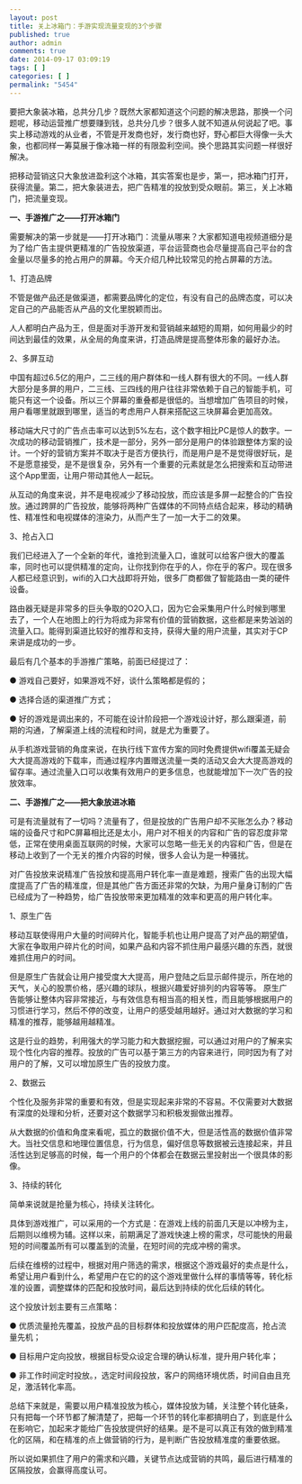 ```yaml
---
layout: post
title: 关上冰箱门：手游实现流量变现的3个步骤
published: true
author: admin
comments: true
date: 2014-09-17 03:09:19
tags: [ ]
categories: [ ]
permalink: "5454"
---
```

要把大象装冰箱，总共分几步？既然大家都知道这个问题的解决思路，那换一个问题呢，移动运营推广想要赚到钱，总共分几步？很多人就不知道从何说起了吧。事实上移动游戏的从业者，不管是开发商也好，发行商也好，野心都巨大得像一头大象，也都同样一筹莫展于像冰箱一样的有限盈利空间。换个思路其实问题一样很好解决。

把移动营销这只大象放进盈利这个冰箱，其实答案也是步，第一，把冰箱门打开，获得流量。第二，把大象装进去，把广告精准的投放到受众眼前。第三，关上冰箱门，把流量变现。

**一、手游推广之——打开冰箱门**

需要解决的第一步就是——打开冰箱门：流量从哪来？大家都知道电视频道细分是为了给广告主提供更精准的广告投放渠道，平台运营商也会尽量提高自己平台的含金量以尽量多的抢占用户的屏幕。今天介绍几种比较常见的抢占屏幕的方法。

1、打造品牌

不管是做产品还是做渠道，都需要品牌化的定位，有没有自己的品牌态度，可以决定自己的产品能否从产品的文化里脱颖而出。

人人都明白产品为王，但是面对手游开发和营销越来越短的周期，如何用最少的时间达到最佳的效果，从全局的角度来讲，打造品牌是提高整体形象的最好办法。

2、多屏互动

中国有超过6.5亿的用户，二三线的用户群体和一线人群有很大的不同。一线人群大部分是多屏的用户，二三线、三四线的用户往往非常依赖于自己的智能手机，可能只有这一个设备。所以三个屏幕的重叠都是很低的。当想增加广告项目的时候，用户看哪里就跟到哪里，适当的考虑用户人群来搭配这三块屏幕会更加高效。

移动端大尺寸的广告点击率可以达到5%左右，这个数字相比PC是惊人的数字。一次成功的移动营销推广，技术是一部分，另外一部分是用户的体验跟整体方案的设计。一个好的营销方案并不取决于是否方便执行，而是用户是不是觉得很好玩，是不是愿意接受，是不是很复杂，另外有一个重要的元素就是怎么把搜索和互动带进这个App里面，让用户带动其他人一起玩。

从互动的角度来说，并不是电视减少了移动投放，而应该是多屏一起整合的广告投放。通过跨屏的广告投放，能够将两种广告媒体的不同特点结合起来，移动的精确性、精准性和电视媒体的渲染力，从而产生了一加一大于二的效果。

3、抢占入口

我们已经进入了一个全新的年代，谁抢到流量入口，谁就可以给客户很大的覆盖率，同时也可以提供精准的定向，让你找到你在乎的人，你在乎的客户。现在很多人都已经意识到，wifi的入口大战即将开始，很多厂商都做了智能路由一类的硬件设备。

路由器无疑是非常多的巨头争取的O2O入口，因为它会采集用户什么时候到哪里去了，一个人在地图上的行为将成为非常有价值的营销数据，这些都是来势汹汹的流量入口。能得到渠道比较好的推荐和支持，获得大量的用户流量，其实对于CP来讲是成功的一步。

最后有几个基本的手游推广策略，前面已经提过了：

● 游戏自己要好，如果游戏不好，谈什么策略都是假的；
  
● 选择合适的渠道推广方式；
  
● 好的游戏是调出来的，不可能在设计阶段把一个游戏设计好，那么跟渠道，前期的沟通，了解渠道上线的流程和时间，就是尤为重要了。

从手机游戏营销的角度来说，在执行线下宣传方案的同时免费提供wifi覆盖无疑会大大提高游戏的下载率，而通过程序内置赠送流量一类的活动又会大大提高游戏的留存率。通过流量入口可以收集有效用户的更多信息，也就能增加下一次广告的投放效率。

**二、手游推广之——把大象放进冰箱**

可是有流量就有了一切吗？流量有了，但是投放的广告用户却不买账怎么办？移动端的设备尺寸和PC屏幕相比还是太小，用户对不相关的内容和广告的容忍度非常低，正常在使用桌面互联网的时候，大家可以忽略一些无关的内容和广告，但是在移动上收到了一个无关的推介内容的时候，很多人会认为是一种骚扰。

对广告投放来说精准广告投放和提高用户转化率一直是难题，搜索广告的出现大幅度提高了广告的精准度，但是其他广告方面还非常的欠缺，为用户量身订制的广告已经成为了一种趋势，给广告投放带来更加精准的效率和更高的用户转化率。

1、原生广告

移动互联使得用户大量的时间碎片化，智能手机也让用户提高了对产品的期望值，大家在争取用户碎片化的时间，如果产品和内容不抓住用户最感兴趣的东西，就很难抓住用户的时间。

但是原生广告就会让用户接受度大大提高，用户登陆之后显示邮件提示，所在地的天气，关心的股票价格，感兴趣的球队，根据兴趣爱好排列的内容等等。 原生广告能够让整体内容非常接近，与有效信息有相当高的相关性，而且能够根据用户的习惯进行学习，然后不停的改变，让用户的感受越用越好。通过对大数据的学习和精准的推荐，能够越用越精准。

这是行业的趋势，利用强大的学习能力和大数据挖掘，可以通过对用户的了解来实现个性化内容的推荐。投放的广告可以基于第三方的内容来进行，同时因为有了对用户的了解，又可以增加原生广告的投放力度。

2、数据云

个性化及服务非常的重要和有效，但是实现起来非常的不容易。不仅需要对大数据有深度的处理和分析，还要对这个数据学习和积极发掘做出推荐。

从大数据的价值和角度来看呢，孤立的数据价值不大，但是活性高的数据价值非常大。当社交信息和地理位置信息，行为信息，偏好信息等数据被云连接起来，并且活性达到足够高的时候，每一个用户的个体都会在数据云里投射出一个很具体的影像。

3、持续的转化

简单来说就是抢量为核心，持续关注转化。

具体到游戏推广，可以采用的一个方式是：在游戏上线的前面几天是以冲榜为主，后期则以维榜为辅。这样以来，前期满足了游戏快速上榜的需求，尽可能快的用最短的时间覆盖所有可以覆盖到的流量，在短时间的完成冲榜的需求。

后续在维榜的过程中，根据对用户筛选的需求，根据这个游戏最好的卖点是什么，希望让用户看到什么，希望用户在它的的这个游戏里做什么样的事情等等，转化标准的设置，调整媒体的匹配和投放时间，最后达到持续的优化后续的转化。

这个投放计划主要有三点策略：

● 优质流量抢先覆盖，投放产品的目标群体和投放媒体的用户匹配度高，抢占流量先机；
  
● 目标用户定向投放，根据目标受众设定合理的确认标准，提升用户转化率；
  
● 非工作时间定时投放。，选定时间段投放，客户的网络环境优质，时间自由且充足，激活转化率高。

总结下来就是，需要以用户精准投放为核心，媒体投放为辅，关注整个转化链条，只有把每一个环节都了解清楚了，把每一个环节的转化率都搞明白了，到底是什么在影响它，加起来才能给广告投放提供好的结果。是不是可以真正有效的做到精准化的区隔，和在精准的点上做营销的行为，是判断广告投放精准度的重要依据。

所以说如果抓住了用户的需求和兴趣，关键节点达成营销的共鸣，最后进行精准的区隔投放，会赢得高度认可。